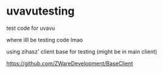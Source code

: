 # uvavutesting
test code for uvavu

where illl be testing code lmao

using zihasz' client base for testing (might be in main client)

https://github.com/ZWareDevelopment/BaseClient
